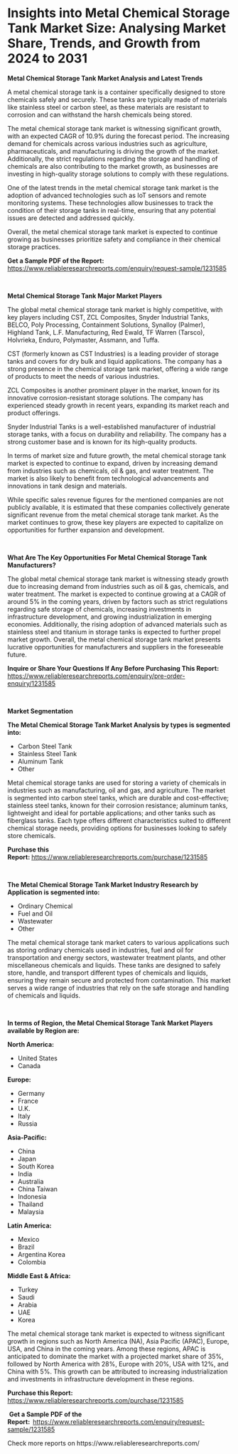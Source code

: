 <p><h1>Insights into Metal Chemical Storage Tank Market Size: Analysing Market Share, Trends, and Growth from 2024 to 2031</h1></p><p><strong>Metal Chemical Storage Tank Market Analysis and Latest Trends</strong></p>
<p><p>A metal chemical storage tank is a container specifically designed to store chemicals safely and securely. These tanks are typically made of materials like stainless steel or carbon steel, as these materials are resistant to corrosion and can withstand the harsh chemicals being stored.</p><p>The metal chemical storage tank market is witnessing significant growth, with an expected CAGR of 10.9% during the forecast period. The increasing demand for chemicals across various industries such as agriculture, pharmaceuticals, and manufacturing is driving the growth of the market. Additionally, the strict regulations regarding the storage and handling of chemicals are also contributing to the market growth, as businesses are investing in high-quality storage solutions to comply with these regulations.</p><p>One of the latest trends in the metal chemical storage tank market is the adoption of advanced technologies such as IoT sensors and remote monitoring systems. These technologies allow businesses to track the condition of their storage tanks in real-time, ensuring that any potential issues are detected and addressed quickly.</p><p>Overall, the metal chemical storage tank market is expected to continue growing as businesses prioritize safety and compliance in their chemical storage practices.</p></p>
<p><strong>Get a Sample PDF of the Report:&nbsp;</strong> <a href="https://www.reliableresearchreports.com/enquiry/request-sample/1231585">https://www.reliableresearchreports.com/enquiry/request-sample/1231585</a></p>
<p>&nbsp;</p>
<p><strong>Metal Chemical Storage Tank Major Market Players</strong></p>
<p><p>The global metal chemical storage tank market is highly competitive, with key players including CST, ZCL Composites, Snyder Industrial Tanks, BELCO, Poly Processing, Containment Solutions, Synalloy (Palmer), Highland Tank, L.F. Manufacturing, Red Ewald, TF Warren (Tarsco), Holvrieka, Enduro, Polymaster, Assmann, and Tuffa.</p><p>CST (formerly known as CST Industries) is a leading provider of storage tanks and covers for dry bulk and liquid applications. The company has a strong presence in the chemical storage tank market, offering a wide range of products to meet the needs of various industries.</p><p>ZCL Composites is another prominent player in the market, known for its innovative corrosion-resistant storage solutions. The company has experienced steady growth in recent years, expanding its market reach and product offerings.</p><p>Snyder Industrial Tanks is a well-established manufacturer of industrial storage tanks, with a focus on durability and reliability. The company has a strong customer base and is known for its high-quality products.</p><p>In terms of market size and future growth, the metal chemical storage tank market is expected to continue to expand, driven by increasing demand from industries such as chemicals, oil & gas, and water treatment. The market is also likely to benefit from technological advancements and innovations in tank design and materials.</p><p>While specific sales revenue figures for the mentioned companies are not publicly available, it is estimated that these companies collectively generate significant revenue from the metal chemical storage tank market. As the market continues to grow, these key players are expected to capitalize on opportunities for further expansion and development.</p></p>
<p>&nbsp;</p>
<p><strong>What Are The Key Opportunities For Metal Chemical Storage Tank Manufacturers?</strong></p>
<p><p>The global metal chemical storage tank market is witnessing steady growth due to increasing demand from industries such as oil & gas, chemicals, and water treatment. The market is expected to continue growing at a CAGR of around 5% in the coming years, driven by factors such as strict regulations regarding safe storage of chemicals, increasing investments in infrastructure development, and growing industrialization in emerging economies. Additionally, the rising adoption of advanced materials such as stainless steel and titanium in storage tanks is expected to further propel market growth. Overall, the metal chemical storage tank market presents lucrative opportunities for manufacturers and suppliers in the foreseeable future.</p></p>
<p><strong>Inquire or Share Your Questions If Any Before Purchasing This Report:</strong> <a href="https://www.reliableresearchreports.com/enquiry/pre-order-enquiry/1231585">https://www.reliableresearchreports.com/enquiry/pre-order-enquiry/1231585</a></p>
<p>&nbsp;</p>
<p><strong>Market Segmentation</strong></p>
<p><strong>The Metal Chemical Storage Tank Market Analysis by types is segmented into:</strong></p>
<p><ul><li>Carbon Steel Tank</li><li>Stainless Steel Tank</li><li>Aluminum Tank</li><li>Other</li></ul></p>
<p><p>Metal chemical storage tanks are used for storing a variety of chemicals in industries such as manufacturing, oil and gas, and agriculture. The market is segmented into carbon steel tanks, which are durable and cost-effective; stainless steel tanks, known for their corrosion resistance; aluminum tanks, lightweight and ideal for portable applications; and other tanks such as fiberglass tanks. Each type offers different characteristics suited to different chemical storage needs, providing options for businesses looking to safely store chemicals.</p></p>
<p><strong>Purchase this Report:&nbsp;</strong><a href="https://www.reliableresearchreports.com/purchase/1231585">https://www.reliableresearchreports.com/purchase/1231585</a></p>
<p>&nbsp;</p>
<p><strong>The Metal Chemical Storage Tank Market Industry Research by Application is segmented into:</strong></p>
<p><ul><li>Ordinary Chemical</li><li>Fuel and Oil</li><li>Wastewater</li><li>Other</li></ul></p>
<p><p>The metal chemical storage tank market caters to various applications such as storing ordinary chemicals used in industries, fuel and oil for transportation and energy sectors, wastewater treatment plants, and other miscellaneous chemicals and liquids. These tanks are designed to safely store, handle, and transport different types of chemicals and liquids, ensuring they remain secure and protected from contamination. This market serves a wide range of industries that rely on the safe storage and handling of chemicals and liquids.</p></p>
<p>&nbsp;</p>
<p><strong>In terms of Region, the Metal Chemical Storage Tank Market Players available by Region are:</strong></p>
<p>
    <p> <strong> North America: </strong>
        <ul>
            <li>United States</li>
            <li>Canada</li>
        </ul>
        </p> 
    <p> <strong> Europe: </strong>
        <ul>
            <li>Germany</li>
            <li>France</li>
            <li>U.K.</li>
            <li>Italy</li>
            <li>Russia</li>
        </ul>
        </p> 
    <p> <strong> Asia-Pacific: </strong>
        <ul>
            <li>China</li>
            <li>Japan</li>
            <li>South Korea</li>
            <li>India</li>
            <li>Australia</li>
            <li>China Taiwan</li>
            <li>Indonesia</li>
            <li>Thailand</li>
            <li>Malaysia</li>
        </ul>
        </p> 
    <p> <strong> Latin America: </strong>
        <ul>
            <li>Mexico</li>
            <li>Brazil</li>
            <li>Argentina Korea</li>
            <li>Colombia</li>
        </ul>
        </p> 
    <p> <strong> Middle East & Africa: </strong>
        <ul>
            <li>Turkey</li>
            <li>Saudi</li>
            <li>Arabia</li>
            <li>UAE</li>
            <li>Korea</li>
        </ul>
    </p>
    </p>
<p><p>The metal chemical storage tank market is expected to witness significant growth in regions such as North America (NA), Asia Pacific (APAC), Europe, USA, and China in the coming years. Among these regions, APAC is anticipated to dominate the market with a projected market share of 35%, followed by North America with 28%, Europe with 20%, USA with 12%, and China with 5%. This growth can be attributed to increasing industrialization and investments in infrastructure development in these regions.</p></p>
<p><strong>Purchase this Report: </strong><a href="https://www.reliableresearchreports.com/purchase/1231585">https://www.reliableresearchreports.com/purchase/1231585</a></p>
<p>&nbsp;<strong>Get a Sample PDF of the Report:&nbsp;&nbsp;</strong><a href="https://www.reliableresearchreports.com/enquiry/request-sample/1231585">https://www.reliableresearchreports.com/enquiry/request-sample/1231585</a></p>
<p><strong></strong></p>
<p>Check more reports on https://www.reliableresearchreports.com/</p>